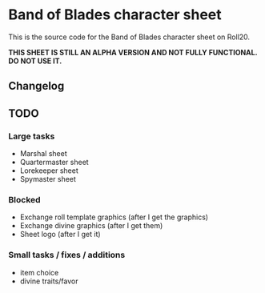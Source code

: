 # Band of Blades character sheet

This is the source code for the Band of Blades character sheet on Roll20.

**THIS SHEET IS STILL AN ALPHA VERSION AND NOT FULLY FUNCTIONAL. DO NOT USE IT.**

## Changelog

## TODO

### Large tasks

- Marshal sheet
- Quartermaster sheet
- Lorekeeper sheet
- Spymaster sheet

### Blocked

- Exchange roll template graphics (after I get the graphics)
- Exchange divine graphics (after I get them)
- Sheet logo (after I get it)

### Small tasks / fixes / additions

- item choice
- divine traits/favor

